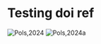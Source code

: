 # Testing doi ref


![Pols,2024](https://doi.org/10.1119/5.0094657)
![Pols,2024a](https://doi.org/10.1119/5.0149407)
